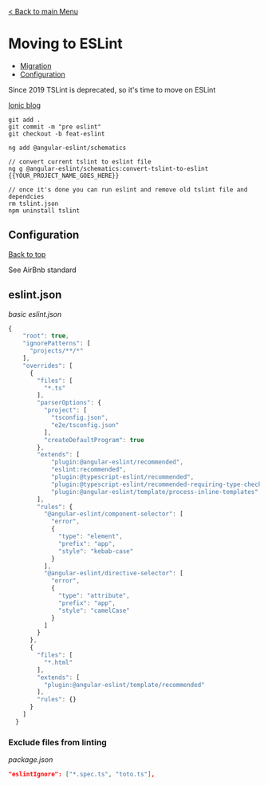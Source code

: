 [< Back to main Menu](https://github.com/gsoulie/Mobile-App-Development/blob/master/angular-formation.md)    

# Moving to ESLint

* [Migration](#migration)      
* [Configuration](#configuration)           

Since 2019 TSLint is deprecated, so it's time to move on ESLint

[Ionic blog](https://ionicframework.com/blog/eslint-for-ionic-angular/)       

````
git add .
git commit -m "pre eslint"
git checkout -b feat-eslint

ng add @angular-eslint/schematics

// convert current tslint to eslint file
ng g @angular-eslint/schematics:convert-tslint-to-eslint {{YOUR_PROJECT_NAME_GOES_HERE}}

// once it's done you can run eslint and remove old tslint file and dependcies
rm tslint.json
npm uninstall tslint
````
## Configuration
[Back to top](#moving-to-eslint)

See AirBnb standard

## eslint.json

*basic eslint.json*
````typescript
{
    "root": true,
    "ignorePatterns": [
      "projects/**/*"
    ],
    "overrides": [
      {
        "files": [
          "*.ts"
        ],
        "parserOptions": {
          "project": [
            "tsconfig.json",
            "e2e/tsconfig.json"
          ],
          "createDefaultProgram": true
        },
        "extends": [
            "plugin:@angular-eslint/recommended",
            "eslint:recommended",
            "plugin:@typescript-eslint/recommended",
            "plugin:@typescript-eslint/recommended-requiring-type-checking",
            "plugin:@angular-eslint/template/process-inline-templates"
        ],
        "rules": {
          "@angular-eslint/component-selector": [
            "error",
            {
              "type": "element",
              "prefix": "app",
              "style": "kebab-case"
            }
          ],
          "@angular-eslint/directive-selector": [
            "error",
            {
              "type": "attribute",
              "prefix": "app",
              "style": "camelCase"
            }
          ]
        }
      },
      {
        "files": [
          "*.html"
        ],
        "extends": [
          "plugin:@angular-eslint/template/recommended"
        ],
        "rules": {}
      }
    ]
  }
````

### Exclude files from linting

*package.json*

````json
"eslintIgnore": ["*.spec.ts", "toto.ts"],
````
